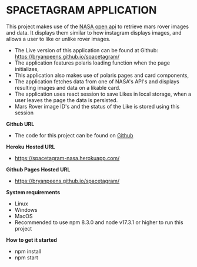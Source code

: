 # SPACETAGRAM APPLICATION

This project makes use of the [NASA open api](https://api.nasa.gov/) to retrieve mars rover images and data. It displays them similar to how instagram displays images, and allows a user to like or unlike rover images.

 - The Live version of this application can be found at Github: https://bryanpeens.github.io/spacetagram/
 - The application features polaris loading function when the page initializes,
 - This application also makes use of polaris pages and card components,
 - The application fetches data from one of  NASA's API's and displays resulting images and data on a likable card.
 - The application uses react session to save Likes in local storage, when a user leaves the page the data is persisted.
 - Mars Rover image ID's and the status of the Like is stored using this session

**Github URL**
- The code for this project can be found on [Github](https://github.com/BryanPeens/spacetagram)

**Heroku Hosted URL**
- https://spacetagram-nasa.herokuapp.com/

**Github Pages Hosted URL**
- https://bryanpeens.github.io/spacetagram/
   
**System requirements**
  - Linux
  - Windows
  - MacOS
  - Recommended to use npm 8.3.0 and node v17.3.1 or higher to run this project
  
**How to get it started**
  - npm install
  - npm start
